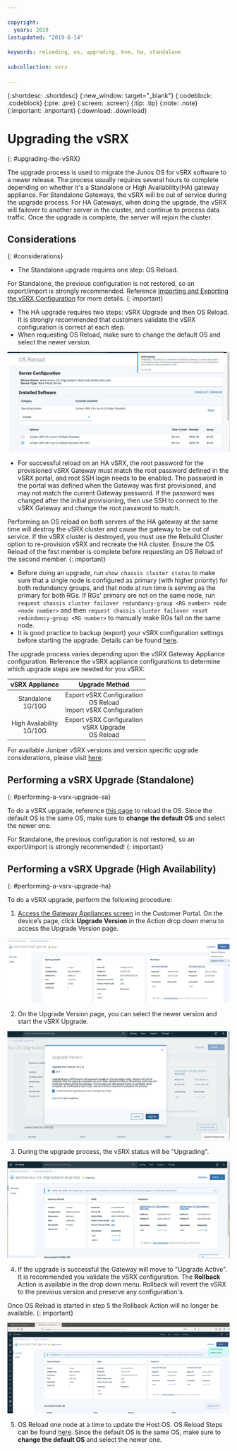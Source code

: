 ```yaml
---

copyright:
  years: 2019
lastupdated: "2019-6-14"

keywords: reloading, os, upgrading, kvm, ha, standalone

subcollection: vsrx

---
```


{:shortdesc: .shortdesc}
{:new_window: target="_blank"}
{:codeblock: .codeblock}
{:pre: .pre}
{:screen: .screen}
{:tip: .tip}
{:note: .note}
{:important: .important}
{:download: .download}

# Upgrading the vSRX
{: #upgrading-the-vSRX}

The upgrade process is used to migrate the Junos OS for vSRX software to a newer release. The process usually requires several hours to complete depending on whether it's a Standalone or High Availability(HA) gateway appliance. For Standalone Gateways, the vSRX will be out of service during the upgrade process. For HA Gateways, when doing the upgrade, the vSRX will failover to another server in the cluster, and continue to process data traffic. Once the upgrade is complete, the server will rejoin the cluster.  

## Considerations
{: #considerations}

* The Standalone upgrade requires one step: OS Reload.

For Standalone, the previous configuration is not restored, so an export/import is strongly recommended. Reference [Importing and Exporting the vSRX Configuration](docs/infrastructure/vsrx?topic=vsrx-importing-and-exporting-the-vsrx-configuration) for more details.
{: important}

* The HA upgrade requires two steps: vSRX Upgrade and then OS Reload. It is strongly recommended that customers validate the vSRX configuration is correct at each step.
* When requesting OS Reload, make sure to change the default OS and select the newer version.

![Change Default OS](images/change_default_os.png)

* For successful reload on an HA vSRX, the root password for the provisioned vSRX Gateway must match the root password defined in the vSRX portal, and root SSH login needs to be enabled. The password in the portal was defined when the Gateway was first provisioned, and may not match the current Gateway password. If the password was changed after the initial provisioning, then use SSH to connect to the vSRX Gateway and change the root password to match.

Performing an OS reload on both servers of the HA gateway at the same time will destroy the vSRX cluster and cause the gateway to be out of service. If the vSRX cluster is destroyed, you must use the Rebuild Cluster option to re-provision vSRX and recreate the HA cluster. Ensure the OS Reload of the first member is complete before requesting an OS Reload of the second member.
{: important}

* Before doing an upgrade, run `show chassis cluster status` to make sure that a single node is configured as primary (with higher priority) for both redundancy groups, and that node at run time is serving as the primary for both RGs. If RGs' primary are not on the same node, run `request chassis cluster failover redundancy-group <RG number> node <node number>` and then `request chassis cluster failover reset redundancy-group <RG number>` to manually make RGs fall on the same node.
* It is good practice to backup (export) your vSRX configuration settings before starting the upgrade. Details can be found [here](/docs/infrastructure/vsrx?topic=vsrx-importing-and-exporting-the-vsrx-configuration).

The upgrade process varies depending upon the vSRX Gateway Appliance configuration. Reference the vSRX appliance configurations to determine which upgrade steps are needed for you vSRX:

| vSRX Appliance              | Upgrade Method                                                      |
| :---:                       |                                                               :---: |
| Standalone<br>1G/10G        | Export vSRX Configuration<br>OS Reload<br>Import vSRX Configuration |
| High Availability<br>1G/10G | Export vSRX Configuration<br>vSRX Upgrade<br>OS Reload              |

For available Juniper vSRX versions and version specific upgrade considerations, please visit [here](/docs/infrastructure/vsrx?topic=vsrx-ibm-cloud-juniper-vsrx-release-notes).

## Performing a vSRX Upgrade (Standalone)
{: #performing-a-vsrx-upgrade-sa}

To do a vSRX upgrade, reference [this page](docs/infrastructure/vsrx?topic=vsrx-reloading-the-os) to reload the OS. Since the default OS is the same OS, make sure to **change the default OS** and select the newer one.

For Standalone, the previous configuration is not restored, so an export/import is strongly recommended!
{: important}

## Performing a vSRX Upgrade (High Availability)
{: #performing-a-vsrx-upgrade-ha}

To do a vSRX upgrade, perform the following procedure:

1. [Access the Gateway Appliances screen](/docs/infrastructure/vsrx?topic=vsrx-viewing-all-your-gateway-appliances) in the Customer Portal. On the device’s page, click **Upgrade Version** in the Action drop down menu to access the Upgrade Version page.

  ![Upgrade Version Button](images/upgrade_version_button.png)

2. On the Upgrade Version page, you can select the newer version and start the vSRX Upgrade.

  ![Upgrade Version Page](images/upgrade_version_page.png)
  
3. During the upgrade process, the vSRX status will be "Upgrading".

  ![Upgrading](images/vsrx_upgrading.png)

4. If the upgrade is successful the Gateway will move to "Upgrade Active". It is recommended you validate the vSRX configuration. The **Rollback** Action is available in the drop down menu. Rollback will revert the vSRX to the previous version and preserve any configuration's.

Once OS Reload is started in step 5 the Rollback Action will no longer be available.
{: important}

  ![Rollback Version Button](images/rollback_version_button.png)

5. OS Reload one node at a time to update the Host OS. OS Reload Steps can be found [here](/docs/infrastructure/vsrx?topic=vsrx-reloading-the-os). Since the default OS is the same OS, make sure to **change the default OS** and select the newer one.